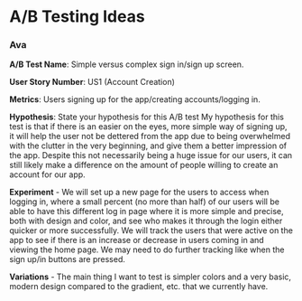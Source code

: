 # A/B Testing Ideas

### Ava
**A/B Test Name**:  Simple versus complex sign in/sign up screen.

**User Story Number**: US1 (Account Creation)

**Metrics**:  Users signing up for the app/creating accounts/logging in.

**Hypothesis**: State your hypothesis for this A/B test
My hypothesis for this test is that if there is an easier on the eyes, more simple way of signing up, it will help the user not be dettered from the app due to being overwhelmed with the clutter in the very beginning, and give them a better impression of the app. Despite this not necessarily being a huge issue for our users, it can still likely make a difference on the amount of people willing to create an account for our app. 

**Experiment** - We will set up a new page for the users to access when logging in, where a small percent (no more than half) of our users will be able to have this different log in page where it is more simple and precise, both with design and color, and see who makes it through the login either quicker or more successfully. We will track the users that were active on the app to see if there is an increase or decrease in users coming in and viewing the home page. We may need to do further tracking like when the sign up/in buttons are pressed.

**Variations** - The main thing I want to test is simpler colors and a very basic, modern design compared to the gradient, etc. that we currently have. 
